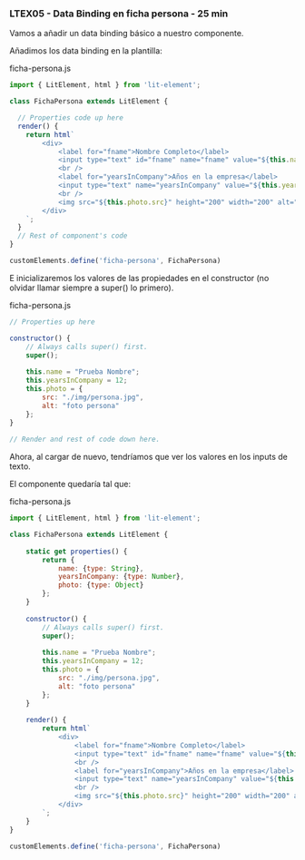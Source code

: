 ### LTEX05 - Data Binding en ficha persona - 25 min

Vamos a añadir un data binding básico a nuestro componente.

Añadimos los data binding en la plantilla:

ficha-persona.js

```javascript
import { LitElement, html } from 'lit-element';

class FichaPersona extends LitElement {

  // Properties code up here	
  render() {
    return html`
		<div>
			<label for="fname">Nombre Completo</label>
			<input type="text" id="fname" name="fname" value="${this.name}"></input>
			<br />						
			<label for="yearsInCompany">Años en la empresa</label>
			<input type="text" name="yearsInCompany" value="${this.yearsInCompany}"></input>
			<br />			
			<img src="${this.photo.src}" height="200" width="200" alt="${this.photo.alt}">			
		</div>
	`;
  }
  // Rest of component's code
}

customElements.define('ficha-persona', FichaPersona)
```

E inicializaremos los valores de las propiedades en el constructor
	(no olvidar llamar siempre a super() lo primero).

ficha-persona.js

```javascript
// Properties up here

constructor() {
	// Always calls super() first.
	super();
	
	this.name = "Prueba Nombre";
	this.yearsInCompany = 12;
	this.photo = {
		src: "./img/persona.jpg",
		alt: "foto persona"			
	};			
}
	
// Render and rest of code down here.
```

Ahora, al cargar de nuevo, tendríamos que ver 
	los valores en los inputs de texto.

El componente quedaría tal que:

ficha-persona.js

```javascript
import { LitElement, html } from 'lit-element';

class FichaPersona extends LitElement {
	
	static get properties() {		
		return {			
			name: {type: String},			
			yearsInCompany: {type: Number},			
			photo: {type: Object}			
		};
	}			  	
	
	constructor() {
		// Always calls super() first.
		super();
		
		this.name = "Prueba Nombre";		
		this.yearsInCompany = 12;
		this.photo = {
			src: "./img/persona.jpg",
			alt: "foto persona"			
		};			
	}
			
	render() {
		return html`
			<div>
				<label for="fname">Nombre Completo</label>
				<input type="text" id="fname" name="fname" value="${this.name}"></input>
				<br />						
				<label for="yearsInCompany">Años en la empresa</label>
				<input type="text" name="yearsInCompany" value="${this.yearsInCompany}"></input>
				<br />			
				<img src="${this.photo.src}" height="200" width="200" alt="${this.photo.alt}">
			</div>
		`;
	}
}

customElements.define('ficha-persona', FichaPersona)
```
